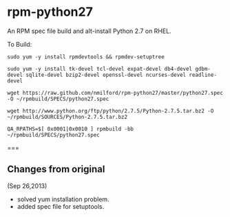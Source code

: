 rpm-python27
============

An RPM spec file build and alt-install Python 2.7 on RHEL.

To Build:

`sudo yum -y install rpmdevtools && rpmdev-setuptree`

`sudo yum -y install tk-devel tcl-devel expat-devel db4-devel gdbm-devel sqlite-devel bzip2-devel openssl-devel ncurses-devel readline-devel`

`wget https://raw.github.com/nmilford/rpm-python27/master/python27.spec -O ~/rpmbuild/SPECS/python27.spec`

`wget http://www.python.org/ftp/python/2.7.5/Python-2.7.5.tar.bz2 -O ~/rpmbuild/SOURCES/Python-2.7.5.tar.bz2`

`QA_RPATHS=$[ 0x0001|0x0010 ] rpmbuild -bb ~/rpmbuild/SPECS/python27.spec`

===

## Changes from original
(Sep 26,2013)

- solved yum installation problem.
- added spec file for setuptools.
 
